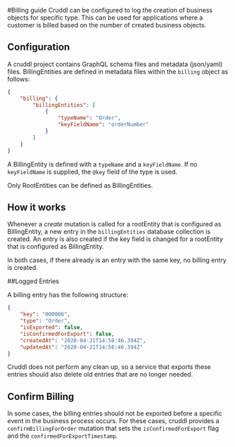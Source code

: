 #Billing guide Cruddl can be configured to log the creation of business objects for specific type. This can be used for
applications where a customer is billed based on the number of created business objects.

## Configuration

A cruddl project contains GraphQL schema files and metadata (json/yaml) files. BillingEntities are defined in metadata
files within the `billing` object as follows:

```json
{
    "billing": {
        "billingEntities": [
            {
                "typeName": "Order",
                "keyFieldName": "orderNumber"
            }
        ]
    }
}
```

A BillingEntity is defined with a `typeName` and a `keyFieldName`. If no `keyFieldName` is supplied, the `@key` field of
the type is used.

Only RootEntities can be defined as BillingEntities.

## How it works

Whenever a _create_ mutation is called for a rootEntity that is configured as BillingEntity, a new entry in the
`billingEntities` database collection is created. An entry is also created if the key field is changed for a rootEntity
that is configured as BillingEntity.

In both cases, if there already is an entry with the same key, no billing entry is created.

##Logged Entries

A billing entry has the following structure:

```json
{
    "key": "000006",
    "type": "Order",
    "isExported": false,
    "isConfirmedForExport": false,
    "createdAt": "2020-04-21T14:58:46.394Z",
    "updatedAt": "2020-04-21T14:58:46.394Z"
}
```

Cruddl does not perform any clean up, so a service that exports these entries should also delete old entries that are no
longer needed.

## Confirm Billing

In some cases, the billing entries should not be exported before a specific event in the business process occurs. For
these cases, cruddl provides a `confirmBillingForOrder` mutation that sets the `isConfirmedForExport` flag and the
`confirmedForExportTimestamp`.
